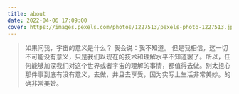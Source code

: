 ```yaml
---
title: about
date: 2022-04-06 17:09:00
cover: https://images.pexels.com/photos/1227513/pexels-photo-1227513.jpeg?auto=compress&cs=tinysrgb&dpr=2&h=750&w=1260
---
```

> 如果问我，宇宙的意义是什么？ 我会说：我不知道。 但是我相信，这一切不可能没有意义，只是我们以现在的技术和理解水平不知道罢了。所以，任何能够加深我们对这个世界或者宇宙的理解的事情，都值得去做。别太担心那件事到底有没有意义，去做，并且去享受，因为实际上生活非常美妙。的确非常美妙。